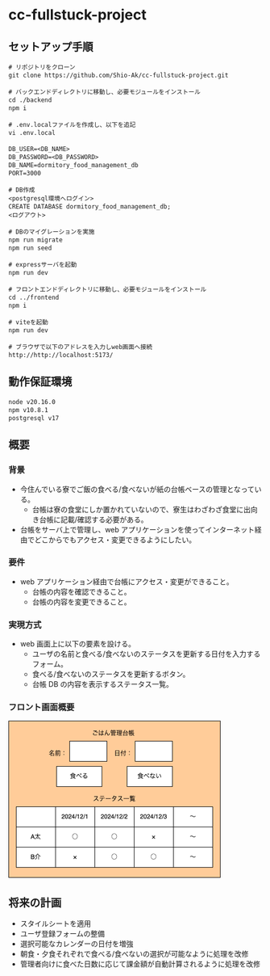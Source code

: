 # cc-fullstuck-project

## セットアップ手順

```
# リポジトリをクローン
git clone https://github.com/Shio-Ak/cc-fullstuck-project.git

# バックエンドディレクトリに移動し、必要モジュールをインストール
cd ./backend
npm i

# .env.localファイルを作成し、以下を追記
vi .env.local

DB_USER=<DB_NAME>
DB_PASSWORD=<DB_PASSWORD>
DB_NAME=dormitory_food_management_db
PORT=3000

# DB作成
<postgresql環境へログイン>
CREATE DATABASE dormitory_food_management_db;
<ログアウト>

# DBのマイグレーションを実施
npm run migrate
npm run seed

# expressサーバを起動
npm run dev

# フロントエンドディレクトリに移動し、必要モジュールをインストール
cd ../frontend
npm i

# viteを起動
npm run dev

# ブラウザで以下のアドレスを入力しweb画面へ接続
http://http://localhost:5173/

```

## 動作保証環境

```
node v20.16.0
npm v10.8.1
postgresql v17
```

## 概要

### 背景

- 今住んでいる寮でご飯の食べる/食べないが紙の台帳ベースの管理となっている。
  - 台帳は寮の食堂にしか置かれていないので、寮生はわざわざ食堂に出向き台帳に記載/確認する必要がある。
- 台帳をサーバ上で管理し、web アプリケーションを使ってインターネット経由でどこからでもアクセス・変更できるようにしたい。

### 要件

- web アプリケーション経由で台帳にアクセス・変更ができること。
  - 台帳の内容を確認できること。
  - 台帳の内容を変更できること。

### 実現方式

- web 画面上に以下の要素を設ける。
  - ユーザの名前と食べる/食べないのステータスを更新する日付を入力するフォーム。
  - 食べる/食べないのステータスを更新するボタン。
  - 台帳 DB の内容を表示するステータス一覧。

### フロント画面概要

![front_overview](images/front_overview.drawio.png)

## 将来の計画

- スタイルシートを適用
- ユーザ登録フォームの整備
- 選択可能なカレンダーの日付を増強
- 朝食・夕食それぞれで食べる/食べないの選択が可能なように処理を改修
- 管理者向けに食べた日数に応じて課金額が自動計算されるように処理を改修
